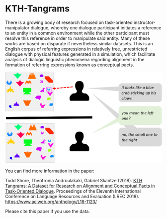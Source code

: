 # KTH-Tangrams

There is a growing body of research focused on task-oriented instructor-manipulator dialogue, whereby one dialogue participant initiates
a reference to an entity in a common environment while the other participant must resolve this reference in order to manipulate said
entity. Many of these works are based on disparate if nevertheless similar datasets. This is an English corpus of referring
expressions in relatively free, unrestricted dialogue with physical features generated in a simulation, which facilitate analysis of dialogic
linguistic phenomena regarding alignment in the formation of referring expressions known as conceptual pacts.

![](kth-tangrams.png)

You can find more information in the paper:

Todd Shore, Theofronia Androulakaki, Gabriel Skantze (2018). [KTH Tangrams: A Dataset for Research on Alignment and Conceptual Pacts in Task-Oriented Dialogue](https://www.aclweb.org/anthology/L18-1123/). Proceedings of the Eleventh International Conference on Language Resources and Evaluation (LREC 2018).
https://www.aclweb.org/anthology/L18-1123/

Please cite this paper if you use the data. 
